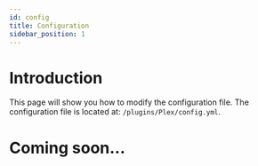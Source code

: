 ```yaml
---
id: config
title: Configuration
sidebar_position: 1
---
```


# Introduction
This page will show you how to modify the configuration file. The configuration file is located at: ```/plugins/Plex/config.yml```.

# Coming soon...